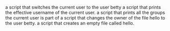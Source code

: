  a script that switches the current user to the user betty
 a script that prints the effective username of the current user.
 a script that prints all the groups the current user is part of
  a script that changes the owner of the file hello to the user betty.
 a script that creates an empty file called hello.
